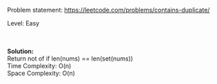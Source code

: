   Problem statement: https://leetcode.com/problems/contains-duplicate/
  
  Level: Easy
  
  <br>
  <br>
  <b>Solution: </b><br/>
  Return not of if len(nums) == len(set(nums))
  <br/>Time Complexity: O(n)
  <br/>Space Complexity: O(n)

</b>
